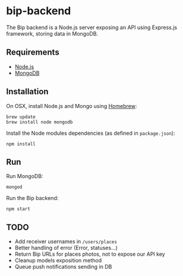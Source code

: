 # bip-backend

The Bip backend is a Node.js server exposing an API using Express.js framework, storing data in MongoDB.

## Requirements

 * [Node.js](http://nodejs.org)
 * [MongoDB](http://www.mongodb.org)

## Installation

On OSX, install Node.js and Mongo using [Homebrew](http://brew.sh):

```
brew update
brew install node mongodb
```
Install the Node modules dependencies (as defined in `package.json`):

```
npm install
```

## Run

Run MongoDB:

```
mongod
```

Run the Bip backend:
```
npm start
```

## TODO

* Add receiver usernames in `/users/places`
* Better handling of error (Error, statuses...)
* Return Bip URLs for places photos, not to expose our API key
* Cleanup models exposition method
* Queue push notifications sending in DB
